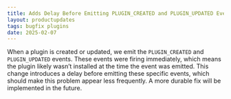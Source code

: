```yaml
---
title: Adds Delay Before Emitting PLUGIN_CREATED and PLUGIN_UPDATED Events  
layout: productupdates  
tags: bugfix plugins  
date: 2025-02-07  
---
```


When a plugin is created or updated, we emit the `PLUGIN_CREATED` and `PLUGIN_UPDATED` events. These events were firing immediately, which means the plugin likely wasn’t installed at the time the event was emitted. This change introduces a delay before emitting these specific events, which should make this problem appear less frequently. A more durable fix will be implemented in the future.



